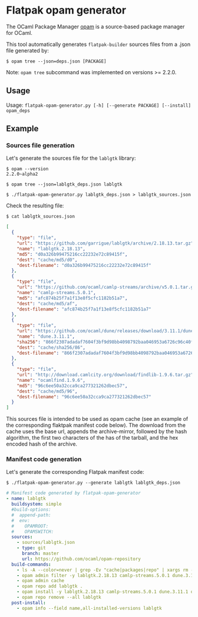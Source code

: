 # Flatpak opam generator

The OCaml Package Manager [opam](https://opam.ocaml.org/) is a source-based package manager for OCaml.

This tool automatically generates `flatpak-builder` sources files from a .json file generated by:
```
$ opam tree --json=deps.json [PACKAGE]
```

Note: `opam tree` subcommand was implemented on versions >= 2.2.0.

## Usage

Usage: `flatpak-opam-generator.py [-h] [--generate PACKAGE] [--install] opam_deps`

## Example

### Sources file generation

Let's generate the sources file for the `lablgtk` library:
```
$ opam --version
2.2.0~alpha2

$ opam tree --json=lablgtk_deps.json lablgtk

$ ./flatpak-opam-generator.py lablgtk_deps.json > lablgtk_sources.json
```

Check the resulting file:
```
$ cat lablgtk_sources.json
```
```json
[
  {
    "type": "file",
    "url": "https://github.com/garrigue/lablgtk/archive/2.18.13.tar.gz",
    "name": "lablgtk.2.18.13",
    "md5": "d0a326b99475216cc22232e72c89415f",
    "dest": "cache/md5/d0",
    "dest-filename": "d0a326b99475216cc22232e72c89415f"
  },
  {
    "type": "file",
    "url": "https://github.com/ocaml/camlp-streams/archive/v5.0.1.tar.gz",
    "name": "camlp-streams.5.0.1",
    "md5": "afc874b25f7a1f13e8f5cfc1182b51a7",
    "dest": "cache/md5/af",
    "dest-filename": "afc874b25f7a1f13e8f5cfc1182b51a7"
  },
  {
    "type": "file",
    "url": "https://github.com/ocaml/dune/releases/download/3.11.1/dune-3.11.1.tbz",
    "name": "dune.3.11.1",
    "sha256": "866f2307adadaf7604f3bf9d98bb4098792baa046953a6726c96c40fc5ed3f71",
    "dest": "cache/sha256/86",
    "dest-filename": "866f2307adadaf7604f3bf9d98bb4098792baa046953a6726c96c40fc5ed3f71"
  },
  {
    "type": "file",
    "url": "http://download.camlcity.org/download/findlib-1.9.6.tar.gz",
    "name": "ocamlfind.1.9.6",
    "md5": "96c6ee50a32cca9ca277321262dbec57",
    "dest": "cache/md5/96",
    "dest-filename": "96c6ee50a32cca9ca277321262dbec57"
  }
]
```

This sources file is intended to be used as opam cache (see an example of the corresponding flaktpak manifest code below).
The download from the cache uses the base url, appends the archive-mirror, followed by the hash algorithm, the first two characters of the has of the tarball, and the hex encoded hash of the archive.

### Manifest code generation

Let's generate the corresponding Flatpak manifest code:
```
$ ./flatpak-opam-generator.py --generate lablgtk lablgtk_deps.json
```
```yaml
# Manifest code generated by flatpak-opam-generator
- name: lablgtk
  buildsystem: simple
  #build-options:
  #  append-path:
  #  env:
  #    OPAMROOT:
  #    OPAMSWITCH:
  sources:
    - sources/lablgtk.json
    - type: git
      branch: master
      url: https://github.com/ocaml/opam-repository
  build-commands:
    - ls -A --color=never | grep -Ev "cache|packages|repo" | xargs rm -rf
    - opam admin filter -y lablgtk.2.18.13 camlp-streams.5.0.1 dune.3.11.1 ocamlfind.1.9.6
    - opam admin cache
    - opam repo add lablgtk .
    - opam install -y lablgtk.2.18.13 camlp-streams.5.0.1 dune.3.11.1 ocamlfind.1.9.6
    - opam repo remove --all lablgtk
  post-install:
    - opam info --field name,all-installed-versions lablgtk
```
